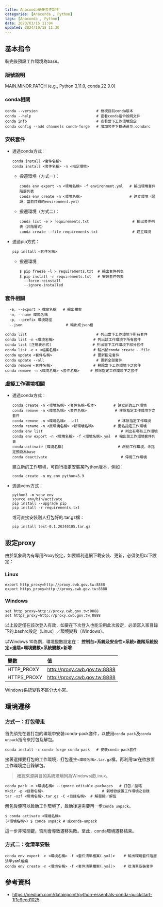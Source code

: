 ```yaml
---
title: Anaconda安裝套件說明
categories: [Anaconda , Python]
tags: [Anaconda , Python]
date: 2023/03/16 11:04
updated: 2024/10/18 11:30
---
```


## 基本指令

裝完後預設工作環境為base。

### 版號說明

MAIN.MINOR.PATCH (e.g., Python 3.11.0, conda 22.9.0)

### conda相關

```console
conda --version                           # 檢視目前conda版本
conda --help                              # 查看conda指令說明文件
conda info                                # 查看當下工作環境設定
conda config --add channels conda-forge   # 增加套件下載通道至.condarc
```

### 安裝套件

- 透過conda方式：

  ```console
  conda install <套件名稱>
  conda install <套件名稱> -n <指定環境>
  ```

  - 搬遷環境（方式一）：

    ```console
    conda env export -n <環境名稱> -f environment.yml   # 輸出環境套件階層列表
    conda env create -n <環境名稱>                      # 建立環境（預設：當前目錄的environment.yml）
    ```

  - 搬遷環境（方式二）：

    ```console
    conda list -e > requirements.txt                    # 輸出套件列表（非階層式）
    conda create --file requirements.txt                # 建立環境
    ```

- 透過pip方式：

  ```console
  pip install <套件名稱>
  ```

  - 搬遷環境

    ```console
    $ pip freeze -l > requirements.txt  # 輸出套件列表
    $ pip install -r requirements.txt   # 安裝套件列表
      --force-reinstall
      --ignore-installed
    ```

### 套件相關

```console
  -e, --export > 檔案名稱   # 輸出檔案
  -n, --name 環境名稱
  -p, --prefix 環境路徑
  --json                    # 輸出成json檔
```

```console
conda list                                # 列出當下工作環境下所有套件
conda list -n <環境名稱>                  # 列出該工作環境下所有套件
conda list [正規表示式]                   # 列出當下工作環境下部分套件
conda list -e > <檔案名稱>                # 輸出給conda create --file
conda update <套件名稱>                   # 更新指定套件
conda update --all                        # 更新全部套件
conda remove <套件名稱>                   # 移除當下工作環境下之套件
conda remove -n <環境名稱> <套件名稱>     # 移除指定工作環境下之套件
```

### 虛擬工作環境相關

- 透過conda方式：

  ```console
  conda create -n <環境名稱> <套件名稱=版本>        # 建立新的工作環境
  conda remove -n <環境名稱> <套件名稱>             # 移除指定工作環境下之套件
  conda remove -n <環境名稱> --all                  # 移除指定工作環境
  conda rename -n <原環境名稱> <新環境名稱>         # 更名指定工作環境
  conda env list                                    # 列出有哪些工作環境
  conda env export -n <環境名稱> -f <環境名稱>.yml  # 輸出該工作環境套件列表
  conda activate [環境名稱]                         # 啟動工作環境，未指定預設為base
  conda deactivate                                  # 停用工作環境
  ```

  建立新的工作環境，可自行指定安裝某Python版本，例如：

  ```console
  conda create -n my_env python=3.9
  ```

- 透過venv方式：

  ```console
  python3 -m venv env
  source env/bin/activate
  pip install --upgrade pip
  pip install -r requirements.txt
  
  ```

  或可直接安裝別人打包好的.tar.gz檔：

  ```console
  pip install test-0.1.20240105.tar.gz
  ```

## 設定proxy

由於氣象局內有專用Proxy設定，如要順利連網下載安裝、更新，必須使用以下設定：

### Linux

```console
export http_proxy=http://proxy.cwb.gov.tw:8888
export https_proxy=http://proxy.cwb.gov.tw:8888
```

### Windows

```console
set http_proxy=http://proxy.cwb.gov.tw:8888
set https_proxy=http://proxy.cwb.gov.tw:8888
```

以上設定僅在該次登入有效，如要在下次登入也能沿用此次設定，必須寫入家目錄下的.bashrc設定（Linux）／環境變數（Windows）。

以Windows 10為例，環境變數設定在：
**控制台>系統及安全性>系統>進階系統設定>進階>環境變數>系統變數>新增**

| 變數          | 值                           |
| :------------ | :--------------------------- |
| HTTP_PROXY    | <http://proxy.cwb.gov.tw:8888> |
| HTTPS_PROXY   | <http://proxy.cwb.gov.tw:8888> |

Windows系統變數不區分大小寫。

## 環境遷移

### 方式一：打包帶走

首先須先在要打包的環境中安裝conda-pack套件，以使用`conda pack`及`conda unpack`指令來打包及解包。

```console
conda install -c conda-forge conda-pack   # 安裝conda-pack套件
```

接著選擇要打包的工作環境，打包產生`<環境名稱>.tar.gz`檔。再利用tar在欲放置工作環境之目錄解包。

> 確認來源與目的系統環境同為Windows或Linux。

```console
conda pack -n <環境名稱> --ignore-editable-packages   # 打包／壓縮
mkdir -p <目錄名稱>                           # 新增欲放置工作環境之目錄
tar -xzf <環境名稱>.tar.gz -C <目錄名稱>  # 解壓縮／解包
```

解包後便可以啟動工作環境了，啟動後還需要再一步`conda unpack`。

```console
$ conda activate <環境名稱>
(<環境名稱>) $ conda unpack # 或conda-unpack
```

這一步非常關鍵，否則會導致遷移失敗。至此，conda環境遷移結束。

### 方式二：從清單安裝

```console
conda env export -n <環境名稱> -f <套件清單檔案(.yml)>    # 輸出環境套件階層清單yaml檔案
conda env create -n <環境名稱> -f <套件清單檔案(.yml)>    # 從清單安裝套件
```

## 參考資料

- <https://medium.com/datainpoint/python-essentials-conda-quickstart-1f1e9ecd1025>
